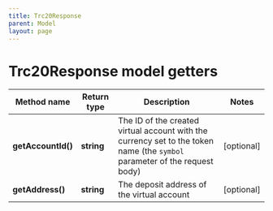 ```yaml
---
title: Trc20Response
parent: Model
layout: page
---
```


# Trc20Response model getters

Method name | Return type | Description | Notes
------------ | ------------- | ------------- | -------------
**getAccountId()** | **string** | The ID of the created virtual account with the currency set to the token name (the <code>symbol</code> parameter of the request body) | [optional]
**getAddress()** | **string** | The deposit address of the virtual account | [optional]

